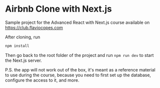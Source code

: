 # Airbnb Clone with Next.js

Sample project for the Advanced React with Next.js course available on <https://club.flaviocopes.com>

After cloning, run

```sh
npm install
```

Then go back to the root folder of the project and run `npm run dev` to start the Next.js server.

P.S. the app will not work out of the box, it's meant as a reference material to use during the course, because you need to first set up the database, configure the access to it, and more.
